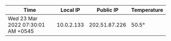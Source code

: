 | Time     | Local IP | Public IP | Temperature |
| ----------- | ----------- | ----------- | ----------- |
| Wed 23 Mar 2022 07:30:01 AM +0545      | 10.0.2.133     | 202.51.87.226  | 50.5° |
